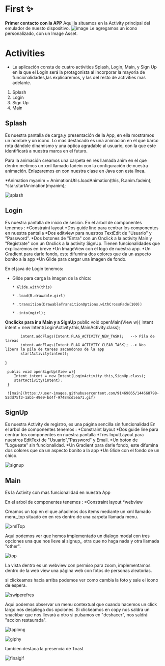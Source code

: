 # First ✨

**Primer contacto con la APP**
Aqui la situamos en la Activity principal del emulador de nuesto dispositivo.
![image](https://user-images.githubusercontent.com/91469065/144382426-5383c524-ad50-4308-b8ca-5d52f0a509a6.png)
Le agregamos un icono personalizado, con un Image Asset.

# Activities
* La aplicación consta de  cuatro activities Splash, Login, Main, y Sign Up en la que el Login será la protagonista al incorporar la mayoria de funcionalidades,las explicaremos, y las del resto de activities mas adelante.
1. Splash
2. Login
3. Sign Up
4. Main
## Splash
Es nuestra pantalla de carga,y presentación de la App, en ella mostramos un nombre y un icono.
Lo mas destacado es una animación en el que barco rota dándole dinamismo y una óptica agradable al usuario, con la que este identificará a nuestra marca en el futuro.

Para la animación creamos una carpeta en res llamada anim en el que dentro metimos un xml llamado fadein con la configuración de nuestra animación.
Enlazaremos en con nuestra clase en Java con esta línea.


*Animation myanim = AnimationUtils.loadAnimation(this, R.anim.fadein);
*star.startAnimation(myanim);

![splash](https://user-images.githubusercontent.com/91469065/144668668-5635b656-dc44-4a66-81d6-627a643e2e4d.gif)

## Login

Es nuestra pantalla de inicio de sesión.
En el  arbol de componentes tenemos :
  *Constraint layout
  *Dos guide line para centrar los componentes en nuestra pantalla
  *Dos editview para nuestros TextEdit de "Usuario" y "Password".
  *Dos botones de "Entra" con un Onclick a la activity Main  y "Registrate" con un Onclick a la activity SignUp. Tienen funcionalidades que explicaremos en breve
  *Un ImageView con el logo de nuestra app.
  *Un Gradient para darle fondo, este difumina dos colores que da un aspecto bonito a la app
  *Un Glide para cargar una imagen de fondo.
  
 En el java de Login tenemos:
  * Glide para carga la imagen de la chica: 
  
        * Glide.with(this)
        
        * .load(R.drawable.girl)
        
        * .transition(DrawableTransitionOptions.withCrossFade(100))
        
        * .into(mgirl);
  
  **Onclicks para ir a Main y a SignUp**
    public void openMain(View w){
        Intent intent = new Intent(LoginActivity.this,MainActivity.class);
        
           intent.addFlags(Intent.FLAG_ACTIVITY_NEW_TASK);   --> Pila de tareas
           intent.addFlags(Intent.FLAG_ACTIVITY_CLEAR_TASK); --> Nos libera la pila de tareas sacandonos de la app
           startActivity(intent);
   }

     public void openSignUp(View w){
        Intent intent = new Intent(LoginActivity.this,SignUp.class);
        startActivity(intent);
     }
     
     ![main](https://user-images.githubusercontent.com/91469065/144668798-52dd75f3-1ab5-49e9-bd4f-97484cd5ea71.gif)

     
 ## SignUp
 Es nuestra Activity de registro, es una página sencilla sin funcionalidad
 En el  arbol de componentes tenemos :
  *Constraint layout
  *Dos guide line para centrar los componentes en nuestra pantalla
  *Tres InputLayout para nuestros EditText de "Usuario","Password" y Email.
  *Un boton de "Logueate" sin funcionalidad.
  *Un Gradient para darle fondo, este difumina dos colores que da un aspecto bonito a la app
  *Un Glide con el fondo de un chico.
  
  ![signup](https://user-images.githubusercontent.com/91469065/144668813-9ded4616-98ec-437e-9cd8-760d7b80b0ea.gif)

  
   ## Main
  
  Es la Activity con mas funcionalidad en nuestra App
  
  En el  arbol de componentes tenemos :
  *Constraint layout
  *webview
  
  Creamos un top en el que añadimos dos items mediante un xml llamado menu_top situado en en res dentro de una carpeta llamada menu.
  
  ![xmlTop](https://user-images.githubusercontent.com/91469065/144669506-4b83ba5f-5ed6-4a54-9c0e-aa996041b5e5.PNG)
  
  Aqui podemos ver que hemos implementado un dialogo modal con tres opciones una que nos lleve al signup,, otra que no haga nada y otra llamada "other".
  
 ![top](https://user-images.githubusercontent.com/91469065/144669592-0937836d-32de-42fa-8765-6d32f55260cc.gif)

 
 

  
La vista dentro es un webview con permiso para zoom, implementamos dentro de la web view una página web con fotos de personas aleatorias.

si clickeamos hacia arriba podemos ver como cambia la foto y sale el icono de espera.

![swiperefres](https://user-images.githubusercontent.com/91469065/144669563-71830117-ac87-454c-b786-13dc5fe9122b.gif)


Aqui podemos observar un menu contextual que cuando hacemos un click largo nos despliega dos opciones. Si clickeamos en copy nos saldra un snackbar que nos llevará a otro si pulsamos en "deshacer", nos saldrá "accion restaurada".

![taplong](https://user-images.githubusercontent.com/91469065/144670569-598ef12b-b023-4649-852b-7fcdd50c46ba.gif)

![giphy](https://user-images.githubusercontent.com/91469065/144671403-253bece8-b471-4112-afd4-7a5167dacaee.gif)



tambien destaca la presencia de Toast

![finalgif](https://user-images.githubusercontent.com/91469065/144671107-087c7da0-1044-49fa-8cf2-c6ad736a3659.gif)

     





